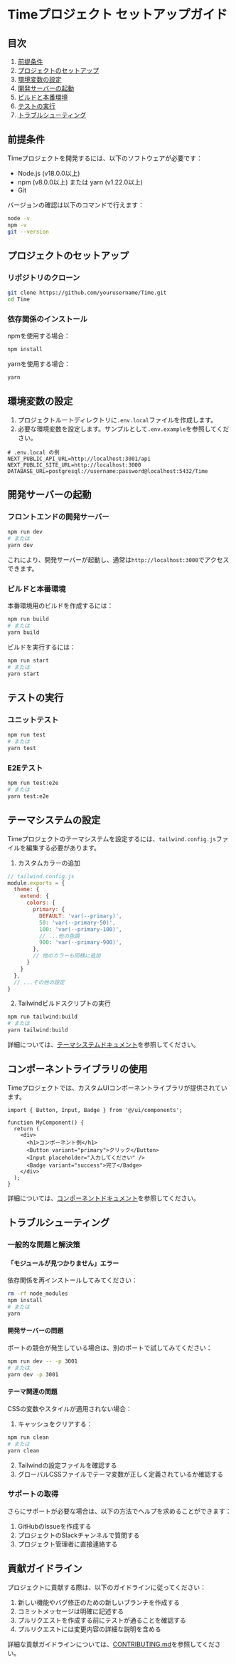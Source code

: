 # Timeプロジェクト セットアップガイド

## 目次

1. [前提条件](#前提条件)
2. [プロジェクトのセットアップ](#プロジェクトのセットアップ)
3. [環境変数の設定](#環境変数の設定)
4. [開発サーバーの起動](#開発サーバーの起動)
5. [ビルドと本番環境](#ビルドと本番環境)
6. [テストの実行](#テストの実行)
7. [トラブルシューティング](#トラブルシューティング)

## 前提条件

Timeプロジェクトを開発するには、以下のソフトウェアが必要です：

- Node.js (v18.0.0以上)
- npm (v8.0.0以上) または yarn (v1.22.0以上)
- Git

バージョンの確認は以下のコマンドで行えます：

```bash
node -v
npm -v
git --version
```

## プロジェクトのセットアップ

### リポジトリのクローン

```bash
git clone https://github.com/yourusername/Time.git
cd Time
```

### 依存関係のインストール

npmを使用する場合：

```bash
npm install
```

yarnを使用する場合：

```bash
yarn
```

## 環境変数の設定

1. プロジェクトルートディレクトリに`.env.local`ファイルを作成します。
2. 必要な環境変数を設定します。サンプルとして`.env.example`を参照してください。

```
# .env.local の例
NEXT_PUBLIC_API_URL=http://localhost:3001/api
NEXT_PUBLIC_SITE_URL=http://localhost:3000
DATABASE_URL=postgresql://username:password@localhost:5432/Time
```

## 開発サーバーの起動

### フロントエンドの開発サーバー

```bash
npm run dev
# または
yarn dev
```

これにより、開発サーバーが起動し、通常は`http://localhost:3000`でアクセスできます。

### ビルドと本番環境

本番環境用のビルドを作成するには：

```bash
npm run build
# または
yarn build
```

ビルドを実行するには：

```bash
npm run start
# または
yarn start
```

## テストの実行

### ユニットテスト

```bash
npm run test
# または
yarn test
```

### E2Eテスト

```bash
npm run test:e2e
# または
yarn test:e2e
```

## テーマシステムの設定

Timeプロジェクトのテーマシステムを設定するには、`tailwind.config.js`ファイルを編集する必要があります。

1. カスタムカラーの追加

```js
// tailwind.config.js
module.exports = {
  theme: {
    extend: {
      colors: {
        primary: {
          DEFAULT: 'var(--primary)',
          50: 'var(--primary-50)',
          100: 'var(--primary-100)',
          // ...他の色調
          900: 'var(--primary-900)',
        },
        // 他のカラーも同様に追加
      }
    }
  },
  // ...その他の設定
}
```

2. Tailwindビルドスクリプトの実行

```bash
npm run tailwind:build
# または
yarn tailwind:build
```

詳細については、[テーマシステムドキュメント](./theme-system.md)を参照してください。

## コンポーネントライブラリの使用

Timeプロジェクトでは、カスタムUIコンポーネントライブラリが提供されています。

```tsx
import { Button, Input, Badge } from '@/ui/components';

function MyComponent() {
  return (
    <div>
      <h1>コンポーネント例</h1>
      <Button variant="primary">クリック</Button>
      <Input placeholder="入力してください" />
      <Badge variant="success">完了</Badge>
    </div>
  );
}
```

詳細については、[コンポーネントドキュメント](./components.md)を参照してください。

## トラブルシューティング

### 一般的な問題と解決策

#### 「モジュールが見つかりません」エラー

依存関係を再インストールしてみてください：

```bash
rm -rf node_modules
npm install
# または
yarn
```

#### 開発サーバーの問題

ポートの競合が発生している場合は、別のポートで試してみてください：

```bash
npm run dev -- -p 3001
# または
yarn dev -p 3001
```

#### テーマ関連の問題

CSSの変数やスタイルが適用されない場合：

1. キャッシュをクリアする：
```bash
npm run clean
# または
yarn clean
```

2. Tailwindの設定ファイルを確認する
3. グローバルCSSファイルでテーマ変数が正しく定義されているか確認する

### サポートの取得

さらにサポートが必要な場合は、以下の方法でヘルプを求めることができます：

1. GitHubのIssueを作成する
2. プロジェクトのSlackチャンネルで質問する
3. プロジェクト管理者に直接連絡する

## 貢献ガイドライン

プロジェクトに貢献する際は、以下のガイドラインに従ってください：

1. 新しい機能やバグ修正のための新しいブランチを作成する
2. コミットメッセージは明確に記述する
3. プルリクエストを作成する前にテストが通ることを確認する
4. プルリクエストには変更内容の詳細な説明を含める

詳細な貢献ガイドラインについては、[CONTRIBUTING.md](../CONTRIBUTING.md)を参照してください。 
